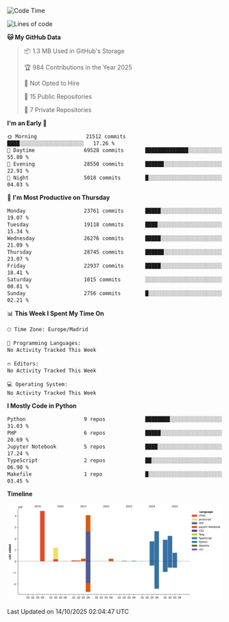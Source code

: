 <!--START_SECTION:waka-->
![Code Time](http://img.shields.io/badge/Code%20Time-839%20hrs%2038%20mins-blue)

![Lines of code](https://img.shields.io/badge/From%20Hello%20World%20I%27ve%20Written-19.6%20million%20lines%20of%20code-blue)

**🐱 My GitHub Data** 

> 📦 1.3 MB Used in GitHub's Storage 
 > 
> 🏆 984 Contributions in the Year 2025
 > 
> 🚫 Not Opted to Hire
 > 
> 📜 15 Public Repositories 
 > 
> 🔑 7 Private Repositories 
 > 
**I'm an Early 🐤** 

```text
🌞 Morning                21512 commits       ████░░░░░░░░░░░░░░░░░░░░░   17.26 % 
🌆 Daytime                69528 commits       ██████████████░░░░░░░░░░░   55.80 % 
🌃 Evening                28550 commits       ██████░░░░░░░░░░░░░░░░░░░   22.91 % 
🌙 Night                  5018 commits        █░░░░░░░░░░░░░░░░░░░░░░░░   04.03 % 
```
📅 **I'm Most Productive on Thursday** 

```text
Monday                   23761 commits       █████░░░░░░░░░░░░░░░░░░░░   19.07 % 
Tuesday                  19118 commits       ████░░░░░░░░░░░░░░░░░░░░░   15.34 % 
Wednesday                26276 commits       █████░░░░░░░░░░░░░░░░░░░░   21.09 % 
Thursday                 28745 commits       ██████░░░░░░░░░░░░░░░░░░░   23.07 % 
Friday                   22937 commits       █████░░░░░░░░░░░░░░░░░░░░   18.41 % 
Saturday                 1015 commits        ░░░░░░░░░░░░░░░░░░░░░░░░░   00.81 % 
Sunday                   2756 commits        █░░░░░░░░░░░░░░░░░░░░░░░░   02.21 % 
```


📊 **This Week I Spent My Time On** 

```text
🕑︎ Time Zone: Europe/Madrid

💬 Programming Languages: 
No Activity Tracked This Week

🔥 Editors: 
No Activity Tracked This Week

💻 Operating System: 
No Activity Tracked This Week
```

**I Mostly Code in Python** 

```text
Python                   9 repos             ████████░░░░░░░░░░░░░░░░░   31.03 % 
PHP                      6 repos             █████░░░░░░░░░░░░░░░░░░░░   20.69 % 
Jupyter Notebook         5 repos             ████░░░░░░░░░░░░░░░░░░░░░   17.24 % 
TypeScript               2 repos             ██░░░░░░░░░░░░░░░░░░░░░░░   06.90 % 
Makefile                 1 repo              █░░░░░░░░░░░░░░░░░░░░░░░░   03.45 % 
```



**Timeline**

![Lines of Code chart](https://raw.githubusercontent.com/danisoronellas/danisoronellas/main/assets/bar_graph.png)


 Last Updated on 14/10/2025 02:04:47 UTC
<!--END_SECTION:waka-->
